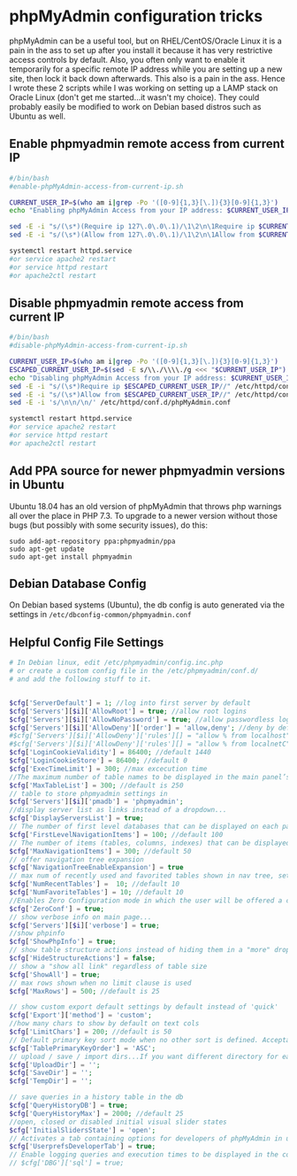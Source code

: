 # phpMyAdmin configuration tricks

phpMyAdmin can be a useful tool, but on RHEL/CentOS/Oracle Linux it is a pain in the ass to set up after you install it because it has very restrictive access controls by default. Also, you often only want to enable it temporarily for a specific remote IP address while you are setting up a new site, then lock it back down afterwards. This also is a pain in the ass. Hence I wrote these 2 scripts while I was working on setting up a LAMP stack on Oracle Linux (don't get me started...it wasn't my choice). They could probably easily be modified to work on Debian based distros such as Ubuntu as well. 

## Enable phpmyadmin remote access from current IP

```bash
#/bin/bash
#enable-phpMyAdmin-access-from-current-ip.sh

CURRENT_USER_IP=$(who am i|grep -Po '([0-9]{1,3}[\.]){3}[0-9]{1,3}')
echo "Enabling phpMyAdmin Access from your IP address: $CURRENT_USER_IP"

sed -E -i "s/(\s*)(Require ip 127\.0\.0\.1)/\1\2\n\1Require ip $CURRENT_USER_IP/" /etc/httpd/conf.d/phpMyAdmin.conf
sed -E -i "s/(\s*)(Allow from 127\.0\.0\.1)/\1\2\n\1Allow from $CURRENT_USER_IP/" /etc/httpd/conf.d/phpMyAdmin.conf

systemctl restart httpd.service
#or service apache2 restart
#or service httpd restart
#or apache2ctl restart
```

## Disable phpmyadmin remote access from current IP

```bash
#/bin/bash
#disable-phpMyAdmin-access-from-current-ip.sh

CURRENT_USER_IP=$(who am i|grep -Po '([0-9]{1,3}[\.]){3}[0-9]{1,3}')
ESCAPED_CURRENT_USER_IP=$(sed -E s/\\./\\\\./g <<< "$CURRENT_USER_IP")
echo "Disabling phpMyAdmin Access from your IP address: $CURRENT_USER_IP"
sed -E -i "s/(\s*)Require ip $ESCAPED_CURRENT_USER_IP//" /etc/httpd/conf.d/phpMyAdmin.conf
sed -E -i "s/(\s*)Allow from $ESCAPED_CURRENT_USER_IP//" /etc/httpd/conf.d/phpMyAdmin.conf
sed -E -i 's/\n\n/\n/' /etc/httpd/conf.d/phpMyAdmin.conf

systemctl restart httpd.service
#or service apache2 restart
#or service httpd restart
#or apache2ctl restart
```

## Add PPA source for newer phpmyadmin versions in Ubuntu

Ubuntu 18.04 has an old version of phpMyAdmin that throws php warnings all over the place in PHP 7.3. To upgrade to a newer version without those bugs (but possibly with some security issues), do this:

```shell
sudo add-apt-repository ppa:phpmyadmin/ppa
sudo apt-get update
sudo apt-get install phpmyadmin
```

## Debian Database Config

On Debian based systems (Ubuntu), the db config is auto generated via the settings in `/etc/dbconfig-common/phpmyadmin.conf`

## Helpful Config File Settings

```php
# In Debian linux, edit /etc/phpmyadmin/config.inc.php 
# or create a custom config file in the /etc/phpmyadmin/conf.d/ 
# and add the following stuff to it. 


$cfg['ServerDefault'] = 1; //log into first server by default
$cfg['Servers'][$i]['AllowRoot'] = true; //allow root logins
$cfg['Servers'][$i]['AllowNoPassword'] = true; //allow passwordless logins
$cfg['Servers'][$i]['AllowDeny']['order'] = 'allow,deny'; //deny by default and allow any explicity allowed users
#$cfg['Servers'][$i]['AllowDeny']['rules'][] = "allow % from localhost"; //allow from entire local subnet
#$cfg['Servers'][$i]['AllowDeny']['rules'][] = "allow % from localnetC"; //allow from entire local subnet
$cfg['LoginCookieValidity'] = 86400; //default 1440
$cfg['LoginCookieStore'] = 86400; //default 0
$cfg['ExecTimeLimit'] = 300; //max excecution time 
//The maximum number of table names to be displayed in the main panel’s list (except on the Export page).
$cfg['MaxTableList'] = 300; //default is 250
// table to store phpmyadmin settings in
$cfg['Servers'][$i]['pmadb'] = 'phpmyadmin';
//display server list as links instead of a dropdown...
$cfg['DisplayServersList'] = true;
// The number of first level databases that can be displayed on each page of navigation tree.
$cfg['FirstLevelNavigationItems'] = 100; //default 100
// The number of items (tables, columns, indexes) that can be displayed on each page of the navigation tree.
$cfg['MaxNavigationItems'] = 300; //default 50
// offer navigation tree expansion
$cfg['NavigationTreeEnableExpansion'] = true
// max num of recently used and favorited tables shown in nav tree, set to 0 to disable.
$cfg['NumRecentTables'] =  10; //default 10
$cfg['NumFavoriteTables'] = 10; //default 10
//Enables Zero Configuration mode in which the user will be offered a choice to create phpMyAdmin configuration storage in the current database or use the existing one, if already present. This setting has no effect if the phpMyAdmin configuration storage database is properly created and the related configuration directives (such as $cfg['Servers'][$i]['pmadb'] and so on) are configured.
$cfg['ZeroConf'] = true;
// show verbose info on main page...
$cfg['Servers'][$i]['verbose'] = true;
//show phpinfo
$cfg['ShowPhpInfo'] = true;
// show table structure actions instead of hiding them in a "more" dropdown
$cfg['HideStructureActions'] = false;
// show a "show all link" regardless of table size
$cfg['ShowAll'] = true;
// max rows shown when no limit clause is used
$cfg['MaxRows'] = 500; //default is 25

// show custom export default settings by default instead of 'quick'
$cfg['Export']['method'] = 'custom';
//how many chars to show by default on text cols
$cfg['LimitChars'] = 200; //default is 50
// Default primary key sort mode when no other sort is defined. Acceptable values : [‘NONE’, ‘ASC’, ‘DESC’]
$cfg['TablePrimaryKeyOrder'] = 'ASC';
// upload / save / import dirs...If you want different directory for each user, %u will be replaced with username.
$cfg['UploadDir'] = '';
$cfg['SaveDir'] = '';
$cfg['TempDir'] = '';

// save queries in a history table in the db
$cfg['QueryHistoryDB'] = true;
$cfg['QueryHistoryMax'] = 2000; //default 25
//open, closed or disabled initial visual slider states
$cfg['InitialSlidersState'] = 'open';
// Activates a tab containing options for developers of phpMyAdmin in user prefs tab.
$cfg['UserprefsDeveloperTab'] = true;
// Enable logging queries and execution times to be displayed in the console’s Debug SQL tab.
// $cfg['DBG']['sql'] = true;



```

